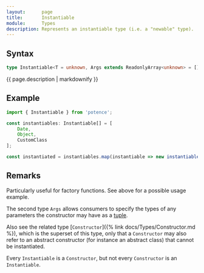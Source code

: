 ```yaml
---
layout:      page
title:       Instantiable
module:      Types
description: Represents an instantiable type (i.e. a "newable" type).
---
```

## Syntax

```ts
type Instantiable<T = unknown, Args extends ReadonlyArray<unknown> = []>
```

<p class="description">{{ page.description | markdownify }}</p>

## Example

```ts
import { Instantiable } from 'potence';

const instantiables: Instantiable[] = [
    Date,
    Object,
    CustomClass
];

const instantiated = instantiables.map(instantiable => new instantiable());
```

## Remarks

Particularly useful for factory functions. See above for a possible usage example.

The second type `Args` allows consumers to specify the types of any parameters
the constructor may have as a [tuple](https://www.typescriptlang.org/docs/handbook/basic-types.html#tuple).

Also see the related type [`Constructor`]({% link docs/Types/Constructor.md %}),
which is the superset of this type, only that a `Constructor` may also refer to an
abstract constructor (for instance an abstract class) that cannot be instantiated.

Every `Instantiable` is a `Constructor`, but not every `Constructor` is an `Instantiable`.
